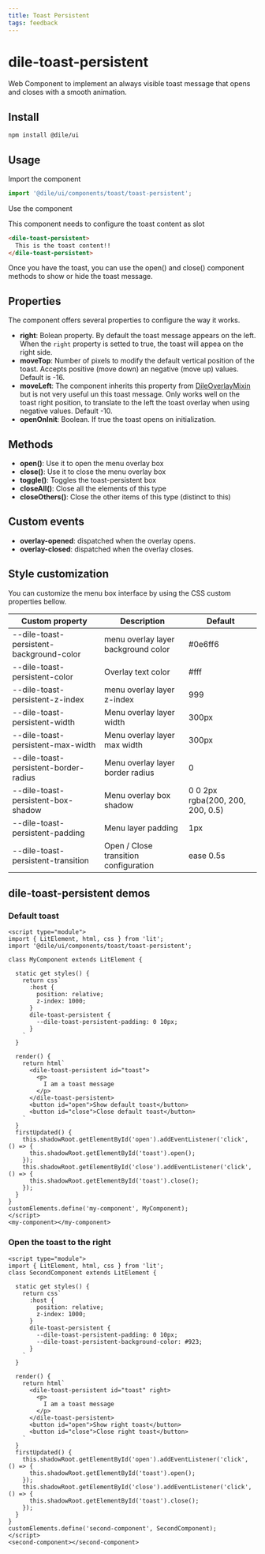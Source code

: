 ```yaml
---
title: Toast Persistent
tags: feedback
---
```


# dile-toast-persistent

Web Component to implement an always visible toast message that opens and closes with a smooth animation.

## Install

```bash
npm install @dile/ui
```

## Usage

Import the component

```javascript
import '@dile/ui/components/toast/toast-persistent';
```

Use the component

This component needs to configure the toast content as slot

```html
<dile-toast-persistent>
  This is the toast content!!
</dile-toast-persistent>
```

Once you have the toast, you can use the open() and close() component methods to show or hide the toast message.

## Properties

The component offers several properties to configure the way it works.

- **right**: Bolean property. By default the toast message appears on the left. When the ```right```  property is setted to true, the toast will appea on the right side. 
- **moveTop**: Number of pixels to modify the default vertical position of the toast. Accepts positive (move down) an negative (move up) values. Default is -16.
- **moveLeft**: The component inherits this property from [DileOverlayMixin](/mixins/dile-overlay-mixin) but is not very useful un this toast message. Only works well on the toast right position, to translate to the left the toast overlay when using negative values. Default -10.
- **openOnInit**: Boolean. If true the toast opens on initialization.

## Methods

- **open()**: Use it to open the menu overlay box
- **close()**: Use it to close the menu overlay box
- **toggle()**: Toggles the toast-persistent box
- **closeAll()**: Close all the elements of this type
- **closeOthers()**: Close the other items of this type (distinct to this)

## Custom events

- **overlay-opened**: dispatched when the overlay opens.
- **overlay-closed**: dispatched when the overlay closes.

## Style customization

You can customize the menu box interface by using the CSS custom properties bellow.

Custom property | Description | Default
----------------|-------------|---------
--dile-toast-persistent-background-color | menu overlay layer background color | #0e6ff6
--dile-toast-persistent-color | Overlay text color | #fff
--dile-toast-persistent-z-index | menu overlay layer z-index | 999
--dile-toast-persistent-width | Menu overlay layer width | 300px
--dile-toast-persistent-max-width | Menu overlay layer max width | 300px
--dile-toast-persistent-border-radius | Menu overlay layer border radius | 0
--dile-toast-persistent-box-shadow | Menu overlay box shadow | 0 0 2px rgba(200, 200, 200, 0.5)
--dile-toast-persistent-padding | Menu layer padding | 1px
--dile-toast-persistent-transition | Open / Close transition configuration | ease 0.5s

## dile-toast-persistent demos

### Default toast

```html:preview
<script type="module">
import { LitElement, html, css } from 'lit';
import '@dile/ui/components/toast/toast-persistent';

class MyComponent extends LitElement {
  
  static get styles() {
    return css`
      :host {
        position: relative;
        z-index: 1000;
      }
      dile-toast-persistent {
        --dile-toast-persistent-padding: 0 10px;
      }
    `
  }

  render() {
    return html`
      <dile-toast-persistent id="toast">
        <p>
          I am a toast message
        </p>
      </dile-toast-persistent>
      <button id="open">Show default toast</button>
      <button id="close">Close default toast</button>
    `
  }
  firstUpdated() {
    this.shadowRoot.getElementById('open').addEventListener('click', () => {
      this.shadowRoot.getElementById('toast').open();
    });
    this.shadowRoot.getElementById('close').addEventListener('click', () => {
      this.shadowRoot.getElementById('toast').close();
    });
  }
}
customElements.define('my-component', MyComponent);
</script>
<my-component></my-component>
```

### Open the toast to the right

```html:preview
<script type="module">
import { LitElement, html, css } from 'lit';
class SecondComponent extends LitElement {
  
  static get styles() {
    return css`
      :host {
        position: relative;
        z-index: 1000;
      }
      dile-toast-persistent {
        --dile-toast-persistent-padding: 0 10px;
        --dile-toast-persistent-background-color: #923;
      }
    `
  }

  render() {
    return html`
      <dile-toast-persistent id="toast" right>
        <p>
          I am a toast message
        </p>
      </dile-toast-persistent>
      <button id="open">Show right toast</button>
      <button id="close">Close right toast</button>
    `
  }
  firstUpdated() {
    this.shadowRoot.getElementById('open').addEventListener('click', () => {
      this.shadowRoot.getElementById('toast').open();
    });
    this.shadowRoot.getElementById('close').addEventListener('click', () => {
      this.shadowRoot.getElementById('toast').close();
    });
  }
}
customElements.define('second-component', SecondComponent);
</script>
<second-component></second-component>
```